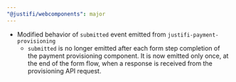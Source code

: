 ```yaml
---
"@justifi/webcomponents": major
---
```


- Modified behavior of `submitted` event emitted from `justifi-payment-provisioning`
  - `submitted` is no longer emitted after each form step completion of the payment provisioning component. It is now emitted only once, at the end of the form flow, when a response is received from the provisioning API request. 
